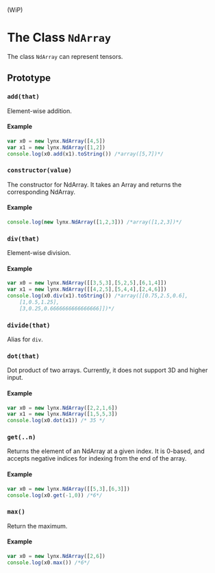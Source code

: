 (WiP)

# The Class `NdArray`
The class `NdArray` can represent tensors.
## Prototype
### `add(that)`
Element-wise addition.

#### Example
```js
var x0 = new lynx.NdArray([4,5])
var x1 = new lynx.NdArray([1,2])
console.log(x0.add(x1).toString()) /*array([5,7])*/
```

### `constructor(value)`
The constructor for NdArray. It takes an Array and returns the corresponding NdArray.

#### Example
```js
console.log(new lynx.NdArray([1,2,3])) /*array([1,2,3])*/
```

### `div(that)`

Element-wise division.

#### Example
```js
var x0 = new lynx.NdArray([[3,5,3],[5,2,5],[6,1,4]])
var x1 = new lynx.NdArray([[4,2,5],[5,4,4],[2,4,6]])
console.log(x0.div(x1).toString()) /*array([[0.75,2.5,0.6],
    [1,0.5,1.25],
    [3,0.25,0.6666666666666666]])*/
```

### `divide(that)`
Alias for `div`.

### `dot(that)`
Dot product of two arrays. Currently, it does not support 3D and higher input.
#### Example
```js
var x0 = new lynx.NdArray([2,2,1,6])
var x1 = new lynx.NdArray([1,5,5,3])
console.log(x0.dot(x1)) /* 35 */
```

### `get(..n)`
Returns the element of an NdArray at a given index. It is 0-based, and accepts negative indices for indexing from the end of the array.

#### Example
```js
var x0 = new lynx.NdArray([[5,3],[6,3]])
console.log(x0.get(-1,0)) /*6*/
```

### `max()`
Return the maximum.

#### Example
```js
var x0 = new lynx.NdArray([2,6])
console.log(x0.max()) /*6*/
```

